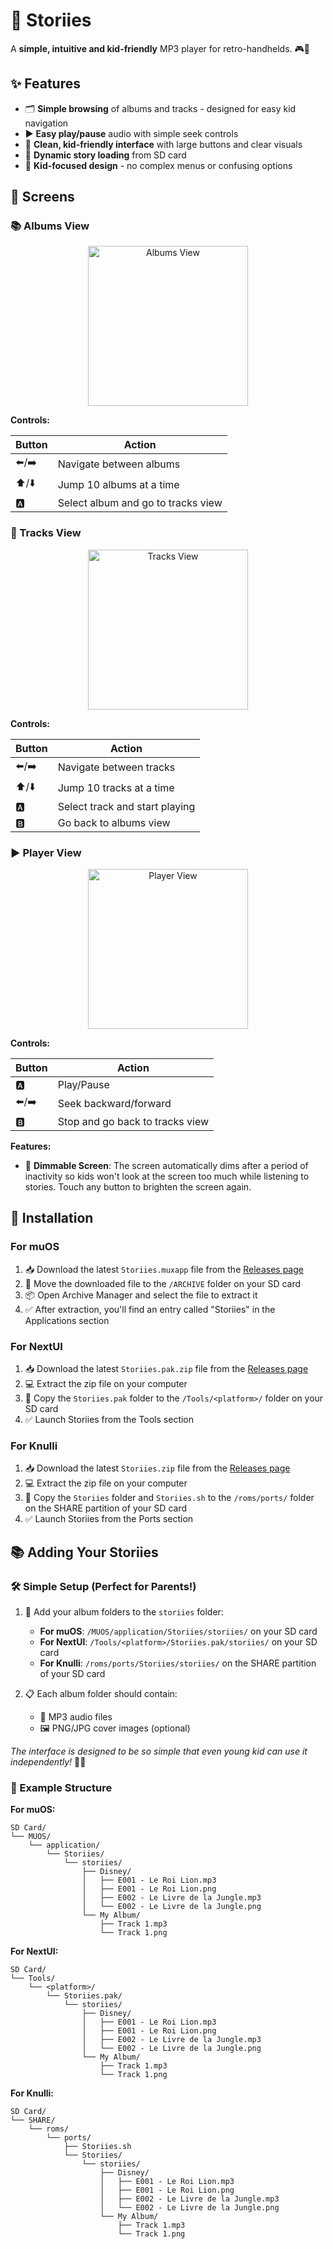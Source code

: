 # 🎵 Storiies

A **simple, intuitive and kid-friendly** MP3 player for retro-handhelds. 🎮👶

## ✨ Features

- 🗂️ **Simple browsing** of albums and tracks - designed for easy kid navigation
- ▶️ **Easy play/pause** audio with simple seek controls
- 🎨 **Clean, kid-friendly interface** with large buttons and clear visuals
- 💾 **Dynamic story loading** from SD card
- 👶 **Kid-focused design** - no complex menus or confusing options

## 📱 Screens

### 📚 Albums View

<p align="center">
  <img src="https://raw.githubusercontent.com/pcorbel/storiies/main/.github/brick-albums.png" alt="Albums View" width="256">
</p>

**Controls:**

| Button | Action                             |
| ------ | ---------------------------------- |
| ⬅️/➡️  | Navigate between albums            |
| ⬆️/⬇️  | Jump 10 albums at a time           |
| 🅰️     | Select album and go to tracks view |

### 🎵 Tracks View

<p align="center">
  <img src="https://raw.githubusercontent.com/pcorbel/storiies/main/.github/brick-tracks.png" alt="Tracks View" width="256">
</p>

**Controls:**

| Button | Action                         |
| ------ | ------------------------------ |
| ⬅️/➡️  | Navigate between tracks        |
| ⬆️/⬇️  | Jump 10 tracks at a time       |
| 🅰️     | Select track and start playing |
| 🅱️     | Go back to albums view         |

### ▶️ Player View

<p align="center">
  <img src="https://raw.githubusercontent.com/pcorbel/storiies/main/.github/brick-player.png" alt="Player View" width="256">
</p>

**Controls:**

| Button | Action                          |
| ------ | ------------------------------- |
| 🅰️     | Play/Pause                      |
| ⬅️/➡️  | Seek backward/forward           |
| 🅱️     | Stop and go back to tracks view |

**Features:**

- 🌙 **Dimmable Screen**: The screen automatically dims after a period of inactivity so kids won't look at the screen too much while listening to stories. Touch any button to brighten the screen again.

## 🚀 Installation

### For muOS

1. 📥 Download the latest `Storiies.muxapp` file from the [Releases page](https://github.com/pcorbel/storiies/releases)
2. 📁 Move the downloaded file to the `/ARCHIVE` folder on your SD card
3. 📦 Open Archive Manager and select the file to extract it
4. ✅ After extraction, you'll find an entry called "Storiies" in the Applications section

### For NextUI

1. 📥 Download the latest `Storiies.pak.zip` file from the [Releases page](https://github.com/pcorbel/storiies/releases)
2. 💻 Extract the zip file on your computer
3. 📁 Copy the `Storiies.pak` folder to the `/Tools/<platform>/` folder on your SD card
4. ✅ Launch Storiies from the Tools section

### For Knulli

1. 📥 Download the latest `Storiies.zip` file from the [Releases page](https://github.com/pcorbel/storiies/releases)
2. 💻 Extract the zip file on your computer
3. 📁 Copy the `Storiies` folder and `Storiies.sh` to the `/roms/ports/` folder on the SHARE partition of your SD card
4. ✅ Launch Storiies from the Ports section

## 📚 Adding Your Storiies

### 🛠️ Simple Setup (Perfect for Parents!)

1. 📂 Add your album folders to the `storiies` folder:

   - **For muOS**: `/MUOS/application/Storiies/storiies/` on your SD card
   - **For NextUI**: `/Tools/<platform>/Storiies.pak/storiies/` on your SD card
   - **For Knulli**: `/roms/ports/Storiies/storiies/` on the SHARE partition of your SD card

2. 📋 Each album folder should contain:
   - 🎵 MP3 audio files
   - 🖼️ PNG/JPG cover images (optional)

_The interface is designed to be so simple that even young kid can use it independently!_ 👶✨

### 📁 Example Structure

**For muOS:**

```
SD Card/
└── MUOS/
    └── application/
        └── Storiies/
            └── storiies/
                ├── Disney/
                │   ├── E001 - Le Roi Lion.mp3
                │   ├── E001 - Le Roi Lion.png
                │   ├── E002 - Le Livre de la Jungle.mp3
                │   └── E002 - Le Livre de la Jungle.png
                └── My Album/
                    ├── Track 1.mp3
                    └── Track 1.png
```

**For NextUI:**

```
SD Card/
└── Tools/
    └── <platform>/
        └── Storiies.pak/
            └── storiies/
                ├── Disney/
                │   ├── E001 - Le Roi Lion.mp3
                │   ├── E001 - Le Roi Lion.png
                │   ├── E002 - Le Livre de la Jungle.mp3
                │   └── E002 - Le Livre de la Jungle.png
                └── My Album/
                    ├── Track 1.mp3
                    └── Track 1.png
```

**For Knulli:**

```
SD Card/
└── SHARE/
    └── roms/
        └── ports/
            ├── Storiies.sh
            └── Storiies/
                └── storiies/
                    ├── Disney/
                    │   ├── E001 - Le Roi Lion.mp3
                    │   ├── E001 - Le Roi Lion.png
                    │   ├── E002 - Le Livre de la Jungle.mp3
                    │   └── E002 - Le Livre de la Jungle.png
                    └── My Album/
                        ├── Track 1.mp3
                        └── Track 1.png
```
